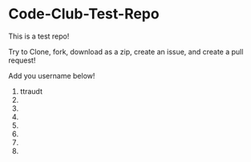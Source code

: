 # Code-Club-Test-Repo

This is a test repo!

Try to Clone, fork, download as a zip, create an issue, and create a pull request!


Add you username below!

1. ttraudt
2.
3.
4.
5.
6.
7.
8.
